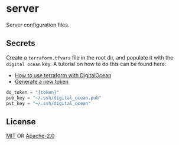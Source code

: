 # server
Server configuration files.

## Secrets
Create a `terraform.tfvars` file in the root dir, and populate it with the
`digital ocean` key. A tutorial on how to do this can be found here:

- [How to use terraform with DigitalOcean](https://www.digitalocean.com/community/tutorials/how-to-use-terraform-with-digitalocean)
- [Generate a new token](https://cloud.digitalocean.com/account/api)

```tf
do_token = "{token}"
pub_key = "~/.ssh/digital_ocean.pub"
pvt_key = "~/.ssh/digital_ocean"
```

## License
[MIT](./LICENSE-MIT) OR [Apache-2.0](./LICENSE-APACHE)
